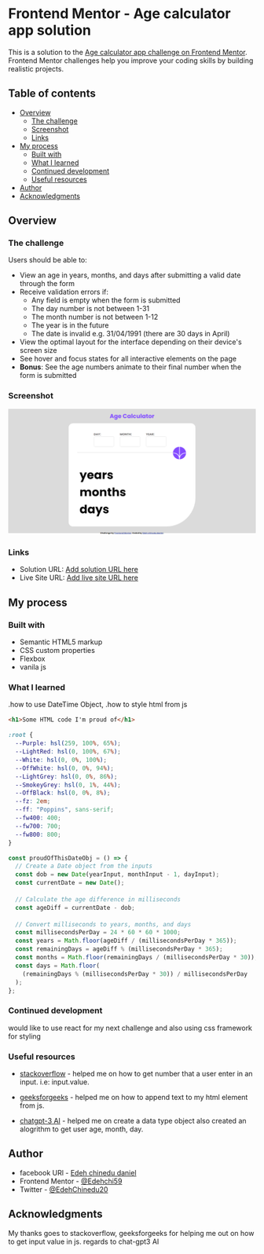 # Frontend Mentor - Age calculator app solution

This is a solution to the [Age calculator app challenge on Frontend Mentor](https://www.frontendmentor.io/challenges/age-calculator-app-dF9DFFpj-Q). Frontend Mentor challenges help you improve your coding skills by building realistic projects.

## Table of contents

- [Overview](#overview)
  - [The challenge](#the-challenge)
  - [Screenshot](#screenshot)
  - [Links](#links)
- [My process](#my-process)
  - [Built with](#built-with)
  - [What I learned](#what-i-learned)
  - [Continued development](#continued-development)
  - [Useful resources](#useful-resources)
- [Author](#author)
- [Acknowledgments](#acknowledgments)

## Overview

### The challenge

Users should be able to:

- View an age in years, months, and days after submitting a valid date through the form
- Receive validation errors if:
  - Any field is empty when the form is submitted
  - The day number is not between 1-31
  - The month number is not between 1-12
  - The year is in the future
  - The date is invalid e.g. 31/04/1991 (there are 30 days in April)
- View the optimal layout for the interface depending on their device's screen size
- See hover and focus states for all interactive elements on the page
- **Bonus**: See the age numbers animate to their final number when the form is submitted

### Screenshot

![](./screenshot.png)

### Links

- Solution URL: [Add solution URL here](http://127.0.0.1:5500/index.html)
- Live Site URL: [Add live site URL here](https://your-live-site-url.com)

## My process

### Built with

- Semantic HTML5 markup
- CSS custom properties
- Flexbox
- vanila js

### What I learned

.how to use DateTime Object,
.how to style html from js

```html
<h1>Some HTML code I'm proud of</h1>
```

```css
:root {
  --Purple: hsl(259, 100%, 65%);
  --LightRed: hsl(0, 100%, 67%);
  --White: hsl(0, 0%, 100%);
  --OffWhite: hsl(0, 0%, 94%);
  --LightGrey: hsl(0, 0%, 86%);
  --SmokeyGrey: hsl(0, 1%, 44%);
  --OffBlack: hsl(0, 0%, 8%);
  --fz: 2em;
  --ff: "Poppins", sans-serif;
  --fw400: 400;
  --fw700: 700;
  --fw800: 800;
}
```

```js
const proudOfThisDateObj = () => {
  // Create a Date object from the inputs
  const dob = new Date(yearInput, monthInput - 1, dayInput);
  const currentDate = new Date();

  // Calculate the age difference in milliseconds
  const ageDiff = currentDate - dob;

  // Convert milliseconds to years, months, and days
  const millisecondsPerDay = 24 * 60 * 60 * 1000;
  const years = Math.floor(ageDiff / (millisecondsPerDay * 365));
  const remainingDays = ageDiff % (millisecondsPerDay * 365);
  const months = Math.floor(remainingDays / (millisecondsPerDay * 30));
  const days = Math.floor(
    (remainingDays % (millisecondsPerDay * 30)) / millisecondsPerDay
  );
};
```

### Continued development

would like to use react for my next challenge and also using css framework for styling

### Useful resources

- [stackoverflow](https://stackoverflow.com/questions/11563638/how-do-i-get-the-value-of-text-input-field-using-javascript) - helped me on how to get number that a user enter in an input. i.e: input.value.
- [geeksforgeeks](https://www.geeksforgeeks.org/how-to-add-html-elements-dynamically-using-javascript/) - helped me on how to append text to my html element from js.

- [chatgpt-3 AI](https://chat.openai.com/) - helped me on create a data type object also created an alogrithm to get user age, month, day.

## Author

- facebook URl - [Edeh chinedu daniel](https://web.facebook.com/edeh.chinedu.7545)
- Frontend Mentor - [@Edehchi59](https://www.frontendmentor.io/profile/Edehchi59)
- Twitter - [@EdehChinedu20](https://twitter.com/EdehChinedu20)

## Acknowledgments

My thanks goes to stackoverflow, geeksforgeeks for helping me out on how to get input value in js.
regards to chat-gpt3 AI
